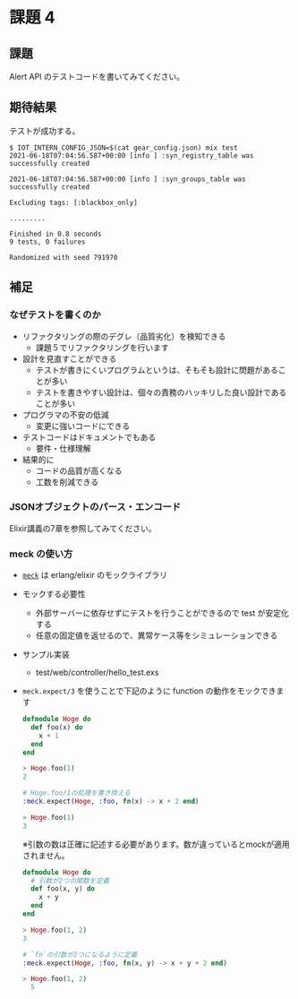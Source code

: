 # 課題 4

## 課題

Alert API のテストコードを書いてみてください。

## 期待結果

テストが成功する。

```shell
$ IOT_INTERN_CONFIG_JSON=$(cat gear_config.json) mix test
2021-06-18T07:04:56.587+00:00 [info ] :syn_registry_table was successfully created

2021-06-18T07:04:56.587+00:00 [info ] :syn_groups_table was successfully created

Excluding tags: [:blackbox_only]

.........

Finished in 0.8 seconds
9 tests, 0 failures

Randomized with seed 791970
```

## 補足

### なぜテストを書くのか

- リファクタリングの際のデグレ（品質劣化）を検知できる
  - 課題５でリファクタリングを行います
- 設計を見直すことができる
  - テストが書きにくいプログラムというは、そもそも設計に問題があることが多い
  - テストを書きやすい設計は、個々の責務のハッキリした良い設計であることが多い
- プログラマの不安の低減
  - 変更に強いコードにできる
- テストコードはドキュメントでもある
  - 要件・仕様理解
- 結果的に
  - コードの品質が高くなる
  - 工数を削減できる

### JSONオブジェクトのパース・エンコード

Elixir講義の7章を参照してみてください。

### meck の使い方

- [`meck`](https://github.com/eproxus/meck) は erlang/elixir のモックライブラリ
- モックする必要性
  - 外部サーバーに依存せずにテストを行うことができるので test が安定化する
  - 任意の固定値を返せるので、異常ケース等をシミュレーションできる
- サンプル実装
  - test/web/controller/hello_test.exs
- `meck.expect/3` を使うことで下記のように function の動作をモックできます

  ```elixir
  defmodule Hoge do
    def foo(x) do
      x + 1
    end
  end

  > Hoge.foo(1)
  2

  # Hoge.foo/1の処理を書き換える
  :meck.expect(Hoge, :foo, fn(x) -> x + 2 end)

  > Hoge.foo(1)
  3
  ```

  ※引数の数は正確に記述する必要があります。数が違っているとmockが適用されません。

  ```elixir
  defmodule Hoge do
    # 引数が2つの関数を定義
    def foo(x, y) do
      x + y
    end
  end

  > Hoge.foo(1, 2)
  3

  # `fn`の引数が2つになるように定義
  :meck.expect(Hoge, :foo, fn(x, y) -> x + y + 2 end)

  > Hoge.foo(1, 2)
    5
  ```
